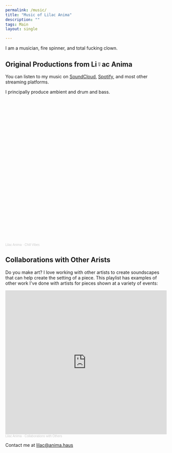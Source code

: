 ```yaml
---
permalink: /music/
title: "Music of Lilac Anima"
description: ""
tags: Main
layout: single

---
```


I am a musician, fire spinner, and total fucking clown.

## Original Productions from Li☿️ac Anima

You can listen to my music on [SoundCloud](https://soundcloud.com/lilac-anima), [Spotify](https://open.spotify.com/artist/56wI4fUvLCoIkiJaDCWlyb?si=ZYy6G19XQAWCSP27GpiMRA), and most other streaming platforms. 

I principally produce ambient and drum and bass. 

<iframe width="100%" height="450" scrolling="no" frameborder="no" allow="autoplay" src=></iframe><div style="font-size: 10px; color: #cccccc;line-break: anywhere;word-break: normal;overflow: hidden;white-space: nowrap;text-overflow: ellipsis; font-family: Interstate,Lucida Grande,Lucida Sans Unicode,Lucida Sans,Garuda,Verdana,Tahoma,sans-serif;font-weight: 100;"><a href="https://soundcloud.com/lilac-anima" title="Lilac Anima" target="_blank" style="color: #cccccc; text-decoration: none;">Lilac Anima</a> · <a href="https://soundcloud.com/lilac-anima/sets/chill-vibes" title="Chill Vibes" target="_blank" style="color: #cccccc; text-decoration: none;">Chill Vibes</a></div>


## Collaborations with Other Arists

Do you make art?  I love working with other artists to create soundscapes that can help create the setting of a piece. This playlist has examples of other work I've done with artists for pieces shown at a variety of events: 

<iframe width="100%" height="450" scrolling="no" frameborder="no" allow="autoplay" src="https://w.soundcloud.com/player/?url=https%3A//api.soundcloud.com/playlists/1856164053&color=%23ff5500&auto_play=false&hide_related=false&show_comments=true&show_user=true&show_reposts=false&show_teaser=true"></iframe><div style="font-size: 10px; color: #cccccc;line-break: anywhere;word-break: normal;overflow: hidden;white-space: nowrap;text-overflow: ellipsis; font-family: Interstate,Lucida Grande,Lucida Sans Unicode,Lucida Sans,Garuda,Verdana,Tahoma,sans-serif;font-weight: 100;"><a href="https://soundcloud.com/lilac-anima" title="Lilac Anima" target="_blank" style="color: #cccccc; text-decoration: none;">Lilac Anima</a> · <a href="https://soundcloud.com/lilac-anima/sets/collaborations" title="Collaborations with Others" target="_blank" style="color: #cccccc; text-decoration: none;">Collaborations with Others</a></div>

Contact me at [lilac@anima.haus](mailto:lilac@anima.haus)
